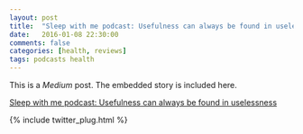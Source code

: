 ```yaml
---
layout: post
title:  "Sleep with me podcast: Usefulness can always be found in uselessness"
date:   2016-01-08 22:30:00
comments: false
categories: [health, reviews]
tags: podcasts health
---
```


   This is a *Medium* post. The embedded story is included here.

<script async src="https://static.medium.com/embed.js"></script><a class="m-story" data-collapsed="true" data-width="100%" href="https://medium.com/@joydisee/sleep-with-me-podcast-usefulness-can-always-be-found-in-uselessness-f1f83c31a424">Sleep with me podcast: Usefulness can always be found in uselessness</a>

{% include twitter_plug.html %}

